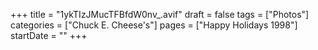 +++
title = "1ykTIzJMucTFBfdW0nv_.avif"
draft = false
tags = ["Photos"]
categories = ["Chuck E. Cheese's"]
pages = ["Happy Holidays 1998"]
startDate = ""
+++
